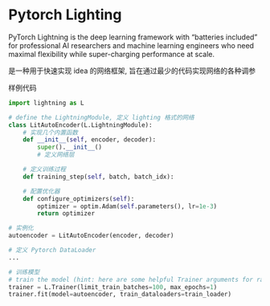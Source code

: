 # Pytorch Lighting

PyTorch Lightning is the deep learning framework with “batteries included” for professional AI researchers and machine learning engineers who need maximal flexibility while super-charging performance at scale.

是一种用于快速实现 idea 的网络框架, 旨在通过最少的代码实现网络的各种调参  

样例代码
```py
import lightning as L

# define the LightningModule, 定义 lighting 格式的网络
class LitAutoEncoder(L.LightningModule):
    # 实现几个内置函数
    def __init__(self, encoder, decoder):
        super().__init__()
        # 定义网络层

    # 定义训练过程
    def training_step(self, batch, batch_idx):

    # 配置优化器 
    def configure_optimizers(self):
        optimizer = optim.Adam(self.parameters(), lr=1e-3)
        return optimizer

# 实例化
autoencoder = LitAutoEncoder(encoder, decoder)

# 定义 Pytorch DataLoader
...

# 训练模型
# train the model (hint: here are some helpful Trainer arguments for rapid idea iteration)
trainer = L.Trainer(limit_train_batches=100, max_epochs=1)
trainer.fit(model=autoencoder, train_dataloaders=train_loader)


```